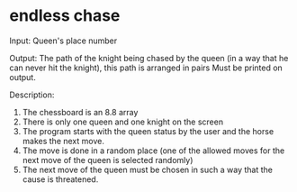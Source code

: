 # endless chase
 
Input: Queen's place number 

Output: The path of the knight being chased by the queen (in a way that he can never hit the knight), this path is arranged in pairs Must be printed on output.

Description:
1. The chessboard is an 8.8 array
2. There is only one queen and one knight on the screen 
3. The program starts with the queen status by the user and the horse makes the next move.
4. The move is done in a random place (one of the allowed moves for the next move of the queen is selected randomly)
5. The next move of the queen must be chosen in such a way that the cause is threatened.
